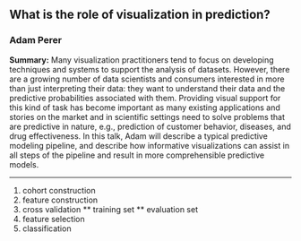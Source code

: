 ## What is the role of visualization in prediction?

### Adam Perer

__Summary:__
Many visualization practitioners tend to focus on developing techniques and systems to support the analysis of datasets. However, there are a growing number of data scientists and consumers interested in more than just interpreting their data: they want to understand their data and the predictive probabilities associated with them. Providing visual support for this kind of task has become important as many existing applications and stories on the market and in scientific settings need to solve problems that are predictive in nature, e.g., prediction of customer behavior, diseases, and drug effectiveness. In this talk, Adam will describe a typical predictive modeling pipeline, and describe how informative visualizations can assist in all steps of the pipeline and result in more comprehensible predictive models.

---

1. cohort construction
2. feature construction
3. cross validation
** training set
** evaluation set
4. feature selection
5. classification

